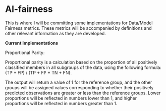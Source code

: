 # AI-fairness


This is where I will be committing some implementations for Data/Model Fairness metrics.
These metrics will be accompanied by definitions and other relevant information as they are developed.



****Current Implementations****

Proportional Parity:

Proportional parity is a calculation based on the proportion of all positively
classified members in all subgroups of the data, using the following formula:
(TP + FP) / (TP + FP + TN + FN). 

The output will return a value of 1 for the reference group, and the other groups will be assigned 
values corresponding to whether their positively predicted observations are greater or less than the
reference groups. Lower proportions will be reflected in numbers lower than 1, and higher proportions
will be reflected in numbers greater than 1.

